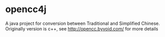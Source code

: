 # opencc4j
A java project for conversion between Traditional and Simplified Chinese. Originally version is c++, see http://opencc.byvoid.com/ for more details
